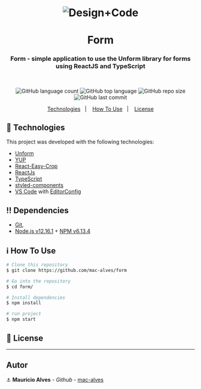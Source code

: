 <h1 align="center">
  <img alt="Design+Code" src="https://res.cloudinary.com/dpf7e7tpc/image/upload/v1591324114/projetos/form_rf8l3u.gif" />
</h1>

<h1 align="center">
  Form
</h1>
<h3 align="center">Form - simple application to use the Unform library for forms using ReactJS and TypeScript</h3>
<br/>
<p align="center">

  <img alt="GitHub language count" src="https://img.shields.io/github/languages/count/mac-alves/form">

  <img alt="GitHub top language" src="https://img.shields.io/github/languages/top/mac-alves/form">

  <img alt="GitHub repo size" src="https://img.shields.io/github/repo-size/mac-alves/form">

  <img alt="GitHub last commit" src="https://img.shields.io/github/last-commit/mac-alves/form"> 

</p>

<p align="center">
  <a href="#rocket-technologies">Technologies</a>&nbsp;&nbsp;&nbsp;|&nbsp;&nbsp;&nbsp;
  <a href="#information_source-how-to-use">How To Use</a>&nbsp;&nbsp;&nbsp;|&nbsp;&nbsp;&nbsp;
  <a href="#memo-license">License</a>
</p>

## :rocket: Technologies

This project was developed with the following technologies:
-  [Unform](https://unform.dev/)
-  [YUP](https://github.com/jquense/yup)
-  [React-Easy-Crop](https://github.com/ricardo-ch/react-easy-crop)
-  [ReactJs](https://reactjs.org/)
-  [TypeScript](https://www.typescriptlang.org/)
-  [styled-components](https://www.styled-components.com/)
-  [VS Code][vc] with [EditorConfig][vceditconfig]

## :bangbang: Dependencies
- [Git](https://git-scm.com),
- [Node.js v12.16.1][nodejs] + [NPM v6.13.4][npm]

## :information_source: How To Use

```bash
# Clone this repository
$ git clone https://github.com/mac-alves/form

# Go into the repository
$ cd form/

# Install dependencies
$ npm install

# run project
$ npm start
```

## :memo: License
<!-- This project is under the MIT license. See the [LICENSE](https://github.com/mac-bleck/FS-chat-laravel/blob/master/LICENSE) for more information. -->

---

## Autor

:anchor: **Mauricio Alves** - *Github* - [mac-alves](https://github.com/mac-alves)


[nodejs]: https://nodejs.org/
[npm]: https://www.npmjs.com/
[vc]: https://code.visualstudio.com/
[vceditconfig]: https://marketplace.visualstudio.com/items?itemName=EditorConfig.EditorConfig
[vceslint]: https://marketplace.visualstudio.com/items?itemName=dbaeumer.vscode-eslint
